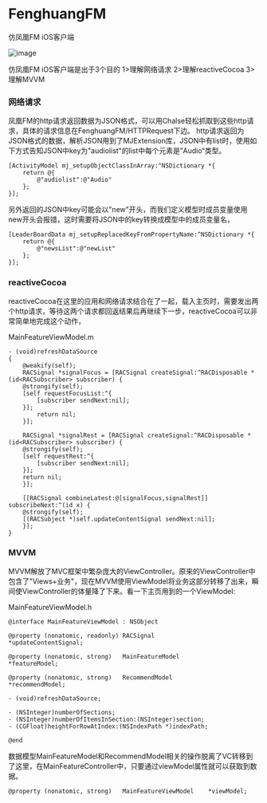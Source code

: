 # FenghuangFM
仿凤凰FM iOS客户端

![image](https://github.com/BJTU-HT.github.io/images/fenghuangFM_01.gif)

仿凤凰FM iOS客户端是出于3个目的 1>理解网络请求 2>理解reactiveCocoa 3>理解MVVM

### 网络请求
凤凰FM的http请求返回数据为JSON格式，可以用Chalse轻松抓取到这些http请求，具体的请求信息在FenghuangFM/HTTPRequest下边。
http请求返回为JSON格式的数据，解析JSON用到了MJExtension库，JSON中有list时，使用如下方式告知JSON中key为"audiolist"的list中每个元素是”Audio“类型。

```
[ActivityModel mj_setupObjectClassInArray:^NSDictionary *{
    return @{
        @"audiolist":@"Audio"
    };
}];
```

另外返回的JSON中key可能会以"new"开头，而我们定义模型时成员变量使用new开头会报错，这时需要将JSON中的key转换成模型中的成员变量名，

```
[LeaderBoardData mj_setupReplacedKeyFromPropertyName:^NSDictionary *{
    return @{
        @"newsList":@"newList"
    };
}];
```

### reactiveCocoa

reactiveCocoa在这里的应用和网络请求结合在了一起，载入主页时，需要发出两个http请求，等待这两个请求都回返结果后再继续下一步，reactiveCocoa可以非常简单地完成这个动作，

MainFeatureViewModel.m
```
- (void)refreshDataSource
{
    @weakify(self);
    RACSignal *signalFocus = [RACSignal createSignal:^RACDisposable *(id<RACSubscriber> subscriber) {
    @strongify(self);
    [self requestFocusList:^{
        [subscriber sendNext:nil];
    }];
        return nil;
    }];

    RACSignal *signalRest = [RACSignal createSignal:^RACDisposable *(id<RACSubscriber> subscriber) {
    @strongify(self);
    [self requestRest:^{
        [subscriber sendNext:nil];
    }];
    return nil;
    }];

    [[RACSignal combineLatest:@[signalFocus,signalRest]] subscribeNext:^(id x) {
    @strongify(self);
    [(RACSubject *)self.updateContentSignal sendNext:nil];
    }];
}
```

### MVVM

MVVM解放了MVC框架中繁杂庞大的ViewController。原来的ViewController中包含了"Views+业务"，现在MVVM使用ViewModel将业务这部分转移了出来，瞬间使ViewController的体量降了下来。看一下主页用到的一个ViewModel:

MainFeatureViewModel.h

```
@interface MainFeatureViewModel : NSObject

@property (nonatomic, readonly) RACSignal                   *updateContentSignal;

@property (nonatomic, strong)   MainFeatureModel            *featureModel;

@property (nonatomic, strong)   RecommendModel              *recommendModel;

- (void)refreshDataSource;

- (NSInteger)numberOfSections;
- (NSInteger)numberOfItemsInSection:(NSInteger)section;
- (CGFloat)heightForRowAtIndex:(NSIndexPath *)indexPath;

@end

```

数据模型MainFeatureModel和RecommendModel相关的操作脱离了VC转移到了这里，在MainFeatureController中，只要通过viewModel属性就可以获取到数据。

```
@property (nonatomic, strong)   MainFeatureViewModel    *viewModel;
```

